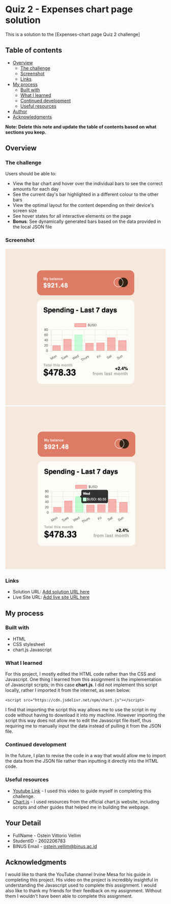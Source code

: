 # Quiz 2 - Expenses chart page solution

This is a solution to the [Expenses-chart page Quiz 2 challenge]

## Table of contents

- [Overview](#overview)
  - [The challenge](#the-challenge)
  - [Screenshot](#screenshot)
  - [Links](#links)
- [My process](#my-process)
  - [Built with](#built-with)
  - [What I learned](#what-i-learned)
  - [Continued development](#continued-development)
  - [Useful resources](#useful-resources)
- [Author](#author)
- [Acknowledgments](#acknowledgments)

**Note: Delete this note and update the table of contents based on what sections you keep.**

## Overview

### The challenge

Users should be able to:

- View the bar chart and hover over the individual bars to see the correct amounts for each day
- See the current day's bar highlighted in a different colour to the other bars
- View the optimal layout for the content depending on their device's screen size
- See hover states for all interactive elements on the page
- **Bonus**: See dynamically generated bars based on the data provided in the local JSON file

### Screenshot

![Screenshot](Documentation/Screenshot1.png)
![Screenshot](Documentation/Screenshot2.png)

### Links

- Solution URL: [Add solution URL here](https://your-solution-url.com)
- Live Site URL: [Add live site URL here](https://your-live-site-url.com)

## My process

### Built with

- HTML
- CSS stylesheet
- chart.js Javascript

### What I learned

For this project, I mostly edited the HTML code rather than the CSS and Javascript. One thing I learned from this assignment is the implementation of Javascript scripts; in this case **chart.js**. I did not implement this script locally, rather I imported it from the internet, as seen below:

```
<script src="https://cdn.jsdelivr.net/npm/chart.js"></script>
```

I find that importing the script this way allows me to use the script in my code without having to download it into my machine. However importing the script this way does not allow me to edit the Javascript file itself, thus requiring me to manually input the data instead of pulling it from the JSON file. 

### Continued development

In the future, I plan to revise the code in a way that would allow me to import the data from the JSON file rather than inputting it directly into the HTML code. 

### Useful resources

- [Youtube Link](https://www.youtube.com/watch?v=hK4n-IpZ7iE) - I used this video to guide myself in completing this challenge.
- [Chart.js](https://www.chartjs.org/) - I used resources from the official chart.js website, including scripts and other guides that helped me in building the webpage.

## Your Detail 

- FullName - Ostein Vittorio Vellim
- StudentID - 2602206783
- BINUS Email - ostein.vellim@binus.ac.id

## Acknowledgments

I would like to thank the YouTube channel Irvine Mesa for his guide in completing this project. His video on the project is incredibly insightful in understanding the Javascript used to complete this assignment. I would also like to thank my friends for their feedback on my assignment. Without them I wouldn't have been able to complete this assignment.
